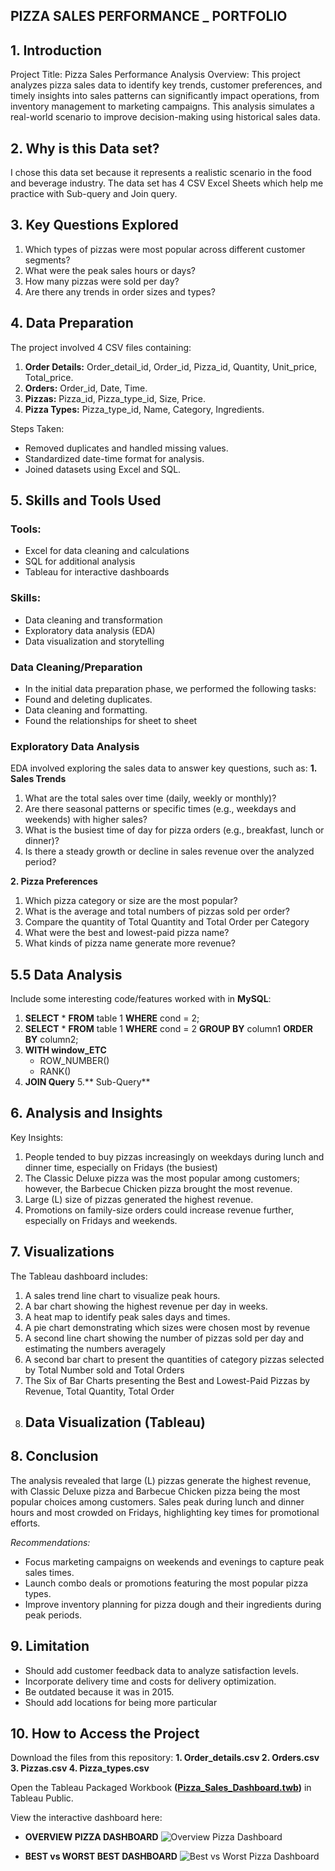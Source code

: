 ## PIZZA SALES PERFORMANCE _ PORTFOLIO

## 1. Introduction
Project Title: Pizza Sales Performance Analysis
Overview:
This project analyzes pizza sales data to identify key trends, customer preferences, and timely insights into sales patterns can significantly impact operations, from inventory management to marketing campaigns. This analysis simulates a real-world scenario to improve decision-making using historical sales data.

## 2. Why is this Data set?
I chose this data set because it represents a realistic scenario in the food and beverage industry. The data set has 4 CSV Excel Sheets which help me practice with Sub-query and Join query.

## 3. Key Questions Explored
1. Which types of pizzas were most popular across different customer segments?
2. What were the peak sales hours or days?
3. How many pizzas were sold per day?
4. Are there any trends in order sizes and types?

## 4. Data Preparation
The project involved 4 CSV files containing:
1. **Order Details:** Order_detail_id, Order_id, Pizza_id, Quantity, Unit_price, Total_price.
2. **Orders:** Order_id, Date, Time.
3. **Pizzas:** Pizza_id, Pizza_type_id, Size, Price.
4. **Pizza Types:** Pizza_type_id, Name, Category, Ingredients.
   
Steps Taken:
- Removed duplicates and handled missing values.
- Standardized date-time format for analysis.
- Joined datasets using Excel and SQL.

## 5. Skills and Tools Used
### Tools:
- Excel for data cleaning and calculations
- SQL for additional analysis
- Tableau for interactive dashboards

### Skills:
- Data cleaning and transformation
- Exploratory data analysis (EDA)
- Data visualization and storytelling

### Data Cleaning/Preparation
- In the initial data preparation phase, we performed the following tasks:
- Found and deleting duplicates.
- Data cleaning and formatting.
- Found the relationships for sheet to sheet

### Exploratory Data Analysis
EDA involved exploring the sales data to answer key questions, such as:
   **1. Sales Trends**
1. What are the total sales over time (daily, weekly or monthly)?
2. Are there seasonal patterns or specific times (e.g., weekdays and weekends) with higher sales?
3. What is the busiest time of day for pizza orders (e.g., breakfast, lunch or dinner)?
4. Is there a steady growth or decline in sales revenue over the analyzed period?
   
  **2. Pizza Preferences**
1. Which pizza category or size are the most popular?
2. What is the average and total numbers of pizzas sold per order? 
3. Compare the quantity of Total Quantity and Total Order per Category
4. What were the best and lowest-paid pizza name?
5. What kinds of pizza name generate more revenue?

## 5.5 Data Analysis
Include some interesting code/features worked with in **MySQL**:
1. **SELECT** * **FROM** table 1 **WHERE** cond = 2;
2. **SELECT** * **FROM** table 1 **WHERE** cond = 2 **GROUP BY** column1 **ORDER BY** column2;
3. **WITH window_ETC** 
   + ROW_NUMBER()
   + RANK()
4. **JOIN Query**
5.** Sub-Query**

## 6. Analysis and Insights
Key Insights:
1. People tended to buy pizzas increasingly on weekdays during lunch and dinner time, especially on Fridays (the busiest)
2. The Classic Deluxe pizza was the most popular among customers; however, the Barbecue Chicken pizza brought the most revenue.
3. Large (L) size of pizzas generated the highest revenue.
4. Promotions on family-size orders could increase revenue further, especially on Fridays and weekends.

## 7. Visualizations
The Tableau dashboard includes:
1. A sales trend line chart to visualize peak hours.
2. A bar chart showing the highest revenue per day in weeks.
3. A heat map to identify peak sales days and times.
4. A pie chart demonstrating which sizes were chosen most by revenue
5. A second line chart showing the number of pizzas sold per day and estimating the numbers averagely
6. A second bar chart to present the quantities of category pizzas selected by Total Number sold and Total Orders
7. The Six of Bar Charts presenting the Best and Lowest-Paid Pizzas by Revenue, Total Quantity, Total Order
8. ## Data Visualization (Tableau)

## 8. Conclusion
The analysis revealed that large (L) pizzas generate the highest revenue, with Classic Deluxe pizza and Barbecue Chicken pizza being the most popular choices among customers. Sales peak during lunch and dinner hours and most crowded on Fridays, highlighting key times for promotional efforts.

_Recommendations:_
- Focus marketing campaigns on weekends and evenings to capture peak sales times.
- Launch combo deals or promotions featuring the most popular pizza types.
- Improve inventory planning for pizza dough and their ingredients during peak periods.

## 9. Limitation
- Should add customer feedback data to analyze satisfaction levels.
- Incorporate delivery time and costs for delivery optimization.
- Be outdated because it was in 2015. 
- Should add locations for being more particular

## 10. How to Access the Project
Download the files from this repository:
**1. Order_details.csv
2. Orders.csv
3. Pizzas.csv
4. Pizza_types.csv**

Open the Tableau Packaged Workbook **([Pizza_Sales_Dashboard.twb](https://public.tableau.com/app/profile/harry.huynh/viz/Pizza_Sales_Dashboard_17321793664470/BestvsWorstPizzaDashboard))** in Tableau Public.

View the interactive dashboard here: 
- **OVERVIEW PIZZA DASHBOARD**
![Overview Pizza Dashboard](https://github.com/user-attachments/assets/1a9b8d69-95ea-44e2-84bc-4854d97f9cd6)

- **BEST vs WORST BEST DASHBOARD**
![Best vs Worst Pizza Dashboard](https://github.com/user-attachments/assets/89d83bc9-c052-48bf-adde-da25659532f0)
